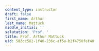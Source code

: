 ```yaml
---
content_type: instructor
draft: false
first_name: Arthur
last_name: Mattuck
middle_initial: ''
salutation: 'Prof. '
title: Prof. Arthur Mattuck
uid: 583cc582-1f48-236c-af5a-b2f4750fef40
---
```

